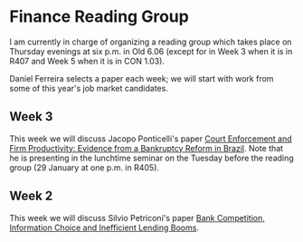 # Finance Reading Group  #  

I am currently in charge of organizing a reading group which takes place on Thursday evenings at six p.m. in Old 6.06 (except for in Week 3 when it is in R407 and Week 5 when it is in CON 1.03).

Daniel Ferreira selects a paper each week; we will start with work from some of this year's job market candidates.

## Week 3

This week we will discuss Jacopo Ponticelli's paper [Court Enforcement and Firm Productivity: Evidence from a Bankruptcy Reform in Brazil][3].  Note that he is presenting in the lunchtime seminar on the Tuesday before the reading group (29 January at one p.m. in R405).

## Week 2

This week we will discuss Silvio Petriconi's paper [Bank Competition, Information Choice and Inefficient Lending Booms][2].


[3]: http://jrdonaldson.com/stuff/Ponticelli.pdf

[2]: http://jrdonaldson.com/stuff/Petriconi.pdf




